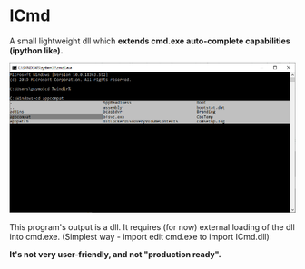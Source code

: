 # ICmd
A small lightweight dll which **extends cmd.exe auto-complete capabilities (ipython like).**

![alt text](./preview.png)

This program's output is a dll.
It requires (for now) external loading of the dll into cmd.exe.
(Simplest way - import edit cmd.exe to import ICmd.dll)

**It's not very user-friendly, and not "production ready".**
